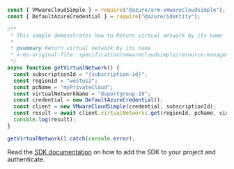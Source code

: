 ```javascript
const { VMwareCloudSimple } = require("@azure/arm-vmwarecloudsimple");
const { DefaultAzureCredential } = require("@azure/identity");

/**
 * This sample demonstrates how to Return virtual network by its name
 *
 * @summary Return virtual network by its name
 * x-ms-original-file: specification/vmwarecloudsimple/resource-manager/Microsoft.VMwareCloudSimple/stable/2019-04-01/examples/GetVirtualNetwork.json
 */
async function getVirtualNetwork() {
  const subscriptionId = "{subscription-id}";
  const regionId = "westus2";
  const pcName = "myPrivateCloud";
  const virtualNetworkName = "dvportgroup-19";
  const credential = new DefaultAzureCredential();
  const client = new VMwareCloudSimple(credential, subscriptionId);
  const result = await client.virtualNetworks.get(regionId, pcName, virtualNetworkName);
  console.log(result);
}

getVirtualNetwork().catch(console.error);
```

Read the [SDK documentation](https://github.com/Azure/azure-sdk-for-js/blob/%40azure%2Farm-vmwarecloudsimple_3.0.0/sdk/vmwarecloudsimple/arm-vmwarecloudsimple/README.md) on how to add the SDK to your project and authenticate.
